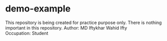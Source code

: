 # demo-example
This repository is being created for practice purpose only. There is nothing important in this repository.
Author: MD Iftykhar Wahid Ifty 
<br>
Occupation: Student 
<br>
